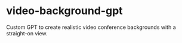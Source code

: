 # video-background-gpt
Custom GPT to create realistic video conference backgrounds with a straight-on view.

